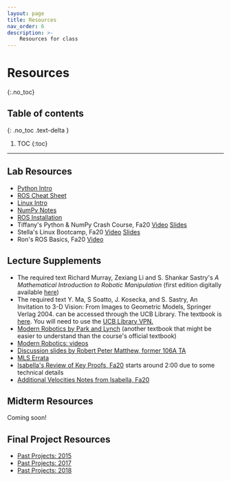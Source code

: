 ```yaml
---
layout: page
title: Resources
nav_order: 6
description: >-
    Resources for class
---
```


# Resources
{:.no_toc}

## Table of contents
{: .no_toc .text-delta }

1. TOC
{:toc}

---
## Lab Resources

- [Python Intro](assets/labs/resources/python_intro.pdf)
- [ROS Cheat Sheet](assets/labs/resources/ROS_cheat_sheet.pdf)
- [Linux Intro](assets/labs/resources/linux_intro.pdf)
- [NumPy Notes](assets/labs/resources/numpy_notes.pdf)
- [ROS Installation](assets/labs/resources/ROS_installation.pdf)
- Tiffany's Python & NumPy Crash Course, Fa20 [Video](https://www.youtube.com/watch?v=VJqbBfldUA0) [Slides](https://docs.google.com/presentation/d/1eIrtNVbQjC0Q-ueunNR6APtRpLtZBzlFfeABmp63eNw/edit?usp=sharing)
- Stella's Linux Bootcamp, Fa20 [Video](https://www.youtube.com/watch?v=fpt1wutdu10) [Slides](https://docs.google.com/presentation/d/1Yip52Hs7v36rLFD6M4RlU22KnoVtl5WQV0TBaejjsr0/edit?usp=sharing)
- Ron's ROS Basics, Fa20 [Video](https://www.youtube.com/watch?v=qFVtJcGoJvw)

## Lecture Supplements 

- The required text Richard Murray, Zexiang Li and S. Shankar Sastry's *A Mathematical Introduction to Robotic Manipulation* (first edition digitally available <a href="https://drive.google.com/file/d/1uA2XFdm-SjcPLDZ1hBvPYS5h3IX_WSpj/view?usp=sharing">here</a>)
- The required text Y. Ma, S Soatto, J. Kosecka, and S. Sastry, An Invitation to 3-D Vision: From Images to Geometric Models, Springer Verlag 2004. can be accessed through the UCB Library. The textbook is <a href="https://link.springer.com/book/10.1007/978-0-387-21779-6">here</a>. You will need to use the <a href="https://www.lib.berkeley.edu/using-the-libraries/connect-off-campus">UCB Library VPN.</a>
- [Modern Robotics by Park and Lynch](http://hades.mech.northwestern.edu/images/7/7f/MR.pdf) (another textbook that might be easier to understand than the course's official textbook)
- [Modern Robotics: videos](https://www.youtube.com/watch?v=jVu-Hijns70&list=PLggLP4f-rq02vX0OQQ5vrCxbJrzamYDfx)
- [Discussion slides by Robert Peter Matthew, former 106A TA](http://robertpetermatthew.com/index.php/teaching/)
- [MLS Errata](https://www.cds.caltech.edu/~murray/books/MLS/index.html)
- [Isabella's Review of Key Proofs, Fa20](https://berkeley.zoom.us/rec/share/ULLrSmTDAEoSYEUV0gQRmpGsnmIGcrj-50_mj3TR_CBd9Gm9h5YoArG42g5VF1q2.e8rzLf6rP0jxJVmI?startTime=1600143227000) starts around 2:00 due to some technical details
- [Additional Velocities Notes from Isabella, Fa20](/assets/lec/additional_velocity_notes.pdf)

## Midterm Resources
Coming soon! 

## Final Project Resources
- [Past Projects: 2015](assets/proj/past_projects_2015.pdf)
- [Past Projects: 2017](assets/proj/past_projects_2017.pdf)
- [Past Projects: 2018](assets/proj/past_projects_2018.pdf)